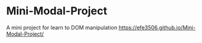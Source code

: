 # Mini-Modal-Project
A mini project for learn to DOM manipulation
https://efe3506.github.io/Mini-Modal-Project/
